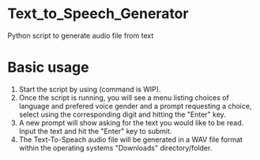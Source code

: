# Text_to_Speech_Generator

Python script to generate audio file from text

# Basic usage

1. Start the script by using (command is WIP).
2. Once the script is running, you will see a menu listing choices of language and prefered voice gender and a prompt requesting a choice, select using the corresponding digit and hitting the "Enter" key.
3. A new prompt will show asking for the text you would like to be read. Input the text and hit the "Enter" key to submit.
4. The Text-To-Speach audio file will be generated in a WAV file format within the operating systems "Downloads" directory/folder. 
